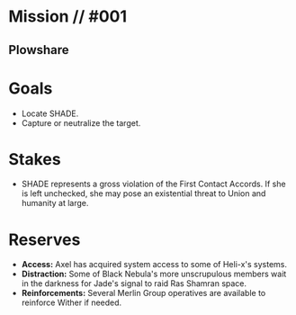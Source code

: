 # Mission // #001
## Plowshare
# Goals
- Locate SHADE.
- Capture or neutralize the target.

# Stakes
- SHADE represents a gross violation of the First Contact Accords. If she is left unchecked, she may pose an existential threat to Union and humanity at large.

# Reserves
- **Access:** Axel has acquired system access to some of Heli-x's systems.
- **Distraction:** Some of Black Nebula's more unscrupulous members wait in the darkness for Jade's signal to raid Ras Shamran space.
- **Reinforcements:** Several Merlin Group operatives are available to reinforce Wither if needed.